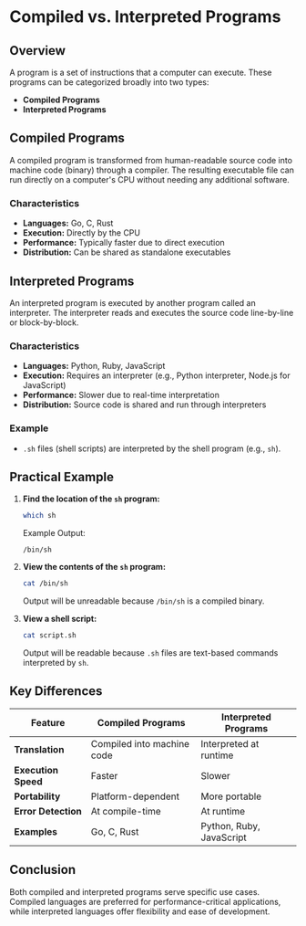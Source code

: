 # Compiled vs. Interpreted Programs

## Overview

A program is a set of instructions that a computer can execute. These programs can be categorized broadly into two types:

- **Compiled Programs**
- **Interpreted Programs**

## Compiled Programs

A compiled program is transformed from human-readable source code into machine code (binary) through a compiler. The resulting executable file can run directly on a computer's CPU without needing any additional software.

### Characteristics

- **Languages:** Go, C, Rust
- **Execution:** Directly by the CPU
- **Performance:** Typically faster due to direct execution
- **Distribution:** Can be shared as standalone executables

## Interpreted Programs

An interpreted program is executed by another program called an interpreter. The interpreter reads and executes the source code line-by-line or block-by-block.

### Characteristics

- **Languages:** Python, Ruby, JavaScript
- **Execution:** Requires an interpreter (e.g., Python interpreter, Node.js for JavaScript)
- **Performance:** Slower due to real-time interpretation
- **Distribution:** Source code is shared and run through interpreters

### Example

- `.sh` files (shell scripts) are interpreted by the shell program (e.g., `sh`).

## Practical Example

1. **Find the location of the `sh` program:**
   ```bash
   which sh
   ```
   Example Output:
   ```
   /bin/sh
   ```
2. **View the contents of the `sh` program:**

   ```bash
   cat /bin/sh
   ```

   Output will be unreadable because `/bin/sh` is a compiled binary.

3. **View a shell script:**
   ```bash
   cat script.sh
   ```
   Output will be readable because `.sh` files are text-based commands interpreted by `sh`.

## Key Differences

| Feature             | Compiled Programs          | Interpreted Programs     |
| ------------------- | -------------------------- | ------------------------ |
| **Translation**     | Compiled into machine code | Interpreted at runtime   |
| **Execution Speed** | Faster                     | Slower                   |
| **Portability**     | Platform-dependent         | More portable            |
| **Error Detection** | At compile-time            | At runtime               |
| **Examples**        | Go, C, Rust                | Python, Ruby, JavaScript |

## Conclusion

Both compiled and interpreted programs serve specific use cases. Compiled languages are preferred for performance-critical applications, while interpreted languages offer flexibility and ease of development.

